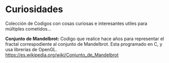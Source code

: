 # Curiosidades
Colección de Codigos con cosas curiosas e interesantes utiles para múltiples cometidos...

**Conjunto de Mandelbrot:** Codigo que realice hace años para representar el fractal correspodiente al conjunto de Mandelbrot.  Esta programado en C, y usa librerías de OpenGL. https://es.wikipedia.org/wiki/Conjunto_de_Mandelbrot
